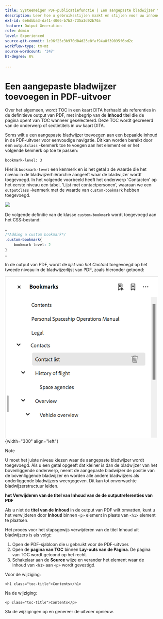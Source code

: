 ```yaml
---
title: Systeemeigen PDF-publicatiefunctie | Een aangepaste bladwijzer toevoegen in PDF-uitvoer
description: Leer hoe u gebruiksstijlen maakt en stijlen voor uw inhoud maakt.
exl-id: 6e6dbba3-da41-4066-b7b2-735a3d92b70a
feature: Output Generation
role: Admin
level: Experienced
source-git-commit: 1c96f25c3b970d04d23e8faf94a8f39095f6bd2c
workflow-type: tm+mt
source-wordcount: '347'
ht-degree: 0%

---
```


# Een aangepaste bladwijzer toevoegen in PDF-uitvoer

Over het algemeen, wordt TOC in een kaart DITA herhaald als referenties in de definitieve output van PDF, met inbegrip van de **Inhoud** titel die de pagina opent van TOC wanneer geselecteerd. Deze TOC wordt gecreeerd van de onderwerp of sectietitels in uw kaart DITA.

Soms wilt u een aangepaste bladwijzer toevoegen aan een bepaalde inhoud in de PDF-uitvoer voor eenvoudige navigatie. Dit kan worden bereikt door een `outputclass` -kenmerk toe te voegen aan het element en er het volgende kenmerk op toe te passen:

`bookmark-level: 3`

Hier is `bookmark-level` een kenmerk en is het getal `3` de waarde die het niveau in de bladwijzerhiërarchie aangeeft waar de bladwijzer wordt toegevoegd. In het volgende voorbeeld heeft het onderwerp &#39;Contacten&#39; op het eerste niveau een tabel, &#39;Lijst met contactpersonen&#39;, waaraan we een `outputclass` -kenmerk met de waarde van `custom-bookmark` hebben toegevoegd.


<img src="./assets/custom-bookmark-attribute.png" width="500">

De volgende definitie van de klasse `custom-bookmark` wordt toegevoegd aan het CSS-bestand:

```css
…
/*Adding a custom bookmark*/
.custom-bookmark{
    bookmark-level: 2
}
…
```

In de output van PDF, wordt de *lijst van het Contact* toegevoegd op het tweede niveau in de bladwijzerlijst van PDF, zoals hieronder getoond:

![](assets/custom-bookmark-in-pdf-output.png) {width="300" align="left"}

>[!NOTE]
>
>U moet het juiste niveau kiezen waar de aangepaste bladwijzer wordt toegevoegd. Als u een getal opgeeft dat kleiner is dan de bladwijzer van het bovenliggende onderwerp, neemt de aangepaste bladwijzer de positie van de bovenliggende bladwijzer en worden alle andere bladwijzers als onderliggende bladwijzers weergegeven. Dit kan tot onverwachte bladwijzerstructuur leiden.

**het Verwijderen van de titel van Inhoud van de de outputreferenties van PDF**

Als u niet de **titel van de Inhoud** in de output van PDF wilt omvatten, kunt u het verwijderen door **Inhoud** binnen `<p>` element in plaats van `<h1>` element te plaatsen.

Het proces voor het stapsgewijs verwijderen van de titel Inhoud uit bladwijzers is als volgt:

1. Open de PDF-sjabloon die u gebruikt voor de PDF-uitvoer.
2. Open de **pagina van TOC** binnen **Lay-outs van de Pagina**.
De pagina van TOC wordt getoond op het recht.
3. Schakelaar aan de **Source** wijze en verander het element waar de Inhoud van `<h1>` aan `<p>` wordt gevestigd.

Voor de wijziging:

```
<h1 class="toc-title">Contents</h1>
```

Na de wijziging:

```
<p class="toc-title">Contents</p>
```

Sla de wijzigingen op en genereer de uitvoer opnieuw.





